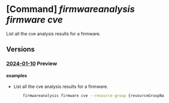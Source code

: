 # [Command] _firmwareanalysis firmware cve_

List all the cve analysis results for a firmware.

## Versions

### [2024-01-10](/Resources/mgmt-plane/L3N1YnNjcmlwdGlvbnMve30vcmVzb3VyY2Vncm91cHMve30vcHJvdmlkZXJzL21pY3Jvc29mdC5pb3RmaXJtd2FyZWRlZmVuc2Uvd29ya3NwYWNlcy97fS9maXJtd2FyZXMve30vY3Zlcw==/2024-01-10.xml) **Preview**

<!-- mgmt-plane /subscriptions/{}/resourcegroups/{}/providers/microsoft.iotfirmwaredefense/workspaces/{}/firmwares/{}/cves 2024-01-10 -->

#### examples

- List all the cve analysis results for a firmware.
    ```bash
        firmwareanalysis firmware cve --resource-group {resourceGroupName} --workspace-name {workspaceName} --firmware-id {firmwareId}
    ```

